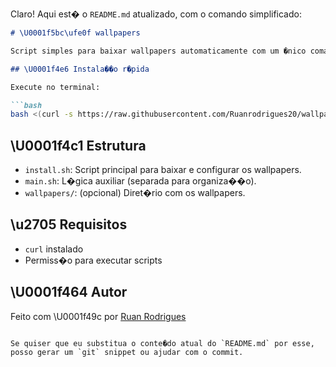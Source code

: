 Claro! Aqui est� o `README.md` atualizado, com o comando simplificado:

````markdown
# \U0001f5bc\ufe0f wallpapers

Script simples para baixar wallpapers automaticamente com um �nico comando.

## \U0001f4e6 Instala��o r�pida

Execute no terminal:

```bash
bash <(curl -s https://raw.githubusercontent.com/Ruanrodrigues20/wallpapers/main/install.sh)
````

## \U0001f4c1 Estrutura

* `install.sh`: Script principal para baixar e configurar os wallpapers.
* `main.sh`: L�gica auxiliar (separada para organiza��o).
* `wallpapers/`: (opcional) Diret�rio com os wallpapers.

## \u2705 Requisitos

* `curl` instalado
* Permiss�o para executar scripts

## \U0001f464 Autor

Feito com \U0001f49c por [Ruan Rodrigues](https://github.com/Ruanrodrigues20)

```

Se quiser que eu substitua o conte�do atual do `README.md` por esse, posso gerar um `git` snippet ou ajudar com o commit.
```
